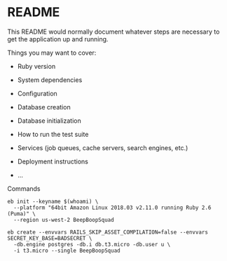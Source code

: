 # README

This README would normally document whatever steps are necessary to get the
application up and running.

Things you may want to cover:

* Ruby version

* System dependencies

* Configuration

* Database creation

* Database initialization

* How to run the test suite

* Services (job queues, cache servers, search engines, etc.)

* Deployment instructions

* ...

Commands
```
eb init --keyname $(whoami) \
  --platform "64bit Amazon Linux 2018.03 v2.11.0 running Ruby 2.6 (Puma)" \
  --region us-west-2 BeepBoopSquad
  
eb create --envvars RAILS_SKIP_ASSET_COMPILATION=false --envvars SECRET_KEY_BASE=BADSECRET \
  -db.engine postgres -db.i db.t3.micro -db.user u \
  -i t3.micro --single BeepBoopSquad
```